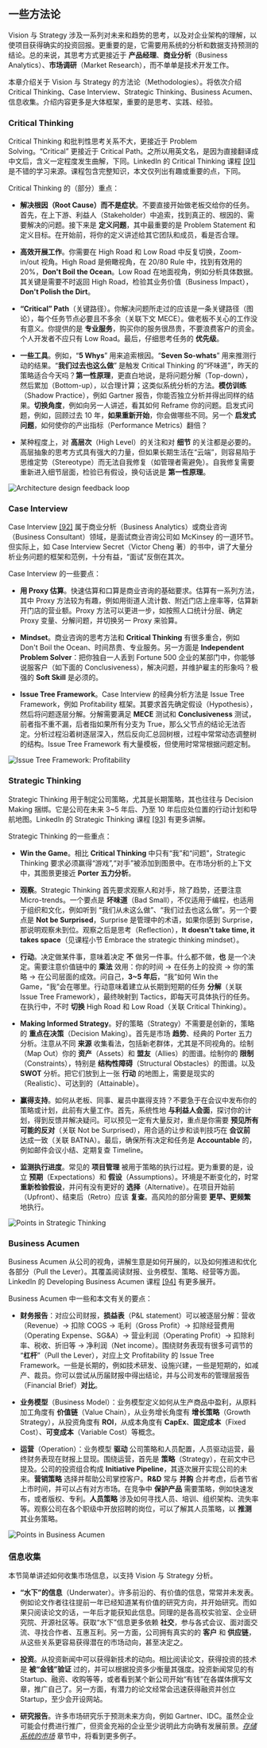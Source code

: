 ## 一些方法论

Vision 与 Strategy 涉及一系列对未来和趋势的思考，以及对企业架构的理解，以使项目获得确实的投资回报。更重要的是，它需要用系统的分析和数据支持预测的结论。总的来说，其思考方式更接近于 __产品经理__、__商业分析__（Business Analytics）、__市场调研__（Market Research），而不单单是技术开发工作。

本章介绍关于 Vision 与 Strategy 的方法论（Methodologies）。将依次介绍 Critical Thinking、Case Interview、Strategic Thinking、Business Acumen、信息收集。介绍内容更多是大体框架，重要的是思考、实践、经验。

### Critical Thinking

Critical Thinking 和批判性思考关系不大，更接近于 Problem Solving。“Critical” 更接近于 Critical Path。之所以用英文名，是因为直接翻译成中文后，含义一定程度发生曲解，下同。LinkedIn 的 Critical Thinking 课程 [[91]](.) 是不错的学习来源。课程包含完整知识，本文仅列出有趣或重要的点，下同。

Critical Thinking 的（部分）重点：

  * __解决根因（Root Cause）而不是症状__。不要直接开始做老板交给你的任务。首先，在上下游、利益人（Stakeholder）中追索，找到真正的、根因的、需要解决的问题。接下来是 __定义问题__，其中最重要的是 Problem Statement 和定义目标。在开始前，将你的定义讲述给其它团队和成员，看是否合理。

  * __高效开展工作__。你需要在 High Road 和 Low Road 中反复切换，Zoom-in/out 视角。High Road 是俯瞰视角，在 20/80 Rule 中，找到有效用的 20%，__Don't Boil the Ocean__。Low Road 在地面视角，例如分析具体数据。其关键是需要不时返回 High Road，检验其业务价值（Business Impact），__Don't Polish the Dirt__。

  * __“Critical” Path__（关键路径）。你解决问题所走过的应该是一条关键路径（图论），每个任务节点必要且不多余（关联下文 MECE）。做老板不关心的工作没有意义。你提供的是 __专业服务__，购买你的服务很昂贵，不要浪费客户的资金。个人开发者不应只有 Low Road。最后，仔细思考任务的 __优先级__。

  * __一些工具__。例如，“__5 Whys__” 用来追索根因。“__Seven So-whats__” 用来推测行动的结果。“__我们过去也这么做__” 是触发 Critical Thinking 的“坏味道”，昨天的策略适合今天吗？__第一性原理__，更直白地说，是将问题分解（Top-down），然后累加（Bottom-up），以合理计算；这类似系统分析的方法。__模仿训练__（Shadow Practice），例如 Gartner 报告，你能否独立分析并得出同样的结果。__切换角度__，例如向另一人讲述，看其如何 Reframe 你的问题。启发式问题，例如，回顾过去 10 年，__如果重新开始__，你会做哪些不同。另一个 __启发式问题__，如何使你的产出指标（Performance Metrics）翻倍？

  * 某种程度上，对 __高层次__（High Level）的关注和对 __细节__ 的关注都是必要的。高层抽象的思考方式具有强大的力量，但如果长期生活在“云端”，则容易陷于思维定势（Stereotype）而无法自我修复（如管理者需避免）。自我修复需要重新进入细节层面，检验已有假设，换句话说是 __第一性原理__。

![Architecture design feedback loop](../images/arch-design-process-loop.png "Architecture design feedback loop")

### Case Interview

Case Interview [[92]](.) 属于商业分析（Business Analytics）或商业咨询（Business Consultant）领域，是面试商业咨询公司如 McKinsey 的一道环节。但实际上，如 Case Interview Secret（Victor Cheng 著）的书中，讲了大量分析业务问题的框架和范例，十分有益，“面试”反倒在其次。

Case Interview 的一些要点：

  * __用 Proxy 估算__。快速估算和口算是商业咨询的基础要求。估算有一系列方法，其中 Proxy 方法较为有趣，例如用街道人流计数、附近门店上座率等，估算新开门店的营业额。Proxy 方法可以更进一步，如按照人口统计分层、确定 Proxy 变量、分解问题，并切换另一 Proxy 来验算。

  * __Mindset__。商业咨询的思考方法和 __Critical Thinking__ 有很多重合，例如 Don't Boil the Ocean、时间昂贵、专业服务。另一方面是 __Independent Problem Solver__：把你独自一人丢到 Fortune 500 企业的某部门中，你能够说服客户（如下面的 Conclusiveness），解决问题，并维护雇主的形象吗？极强的 __Soft Skill__ 是必须的。

  * __Issue Tree Framework__。Case Interview 的经典分析方法是 Issue Tree Framework，例如 Profitability 框架。其要求首先确定假设（Hypothesis），然后将问题逐层分解。分解需要满足 __MECE__ 测试和 __Conclusiveness__ 测试，前者指不重不漏，后者指如果所有分支为 True，那么父节点的结论无法否定。分析过程沿着树逐层深入，然后反向汇总回树根，过程中常常动态调整树的结构。Issue Tree Framework 有大量模板，但使用时常常根据问题定制。

![Issue Tree Framework: Profitability](../images/vision-method-issue-tree-profitability.png "Issue Tree Framework: Profitability")

### Strategic Thinking

Strategic Thinking 用于制定公司策略，尤其是长期策略，其也往往与 Decision Making 捆绑。它是公司在未来 3~5 年后、乃至 10 年后应处位置的行动计划和导航地图。LinkedIn 的 Strategic Thinking 课程 [[93]](.) 有更多讲解。

Strategic Thinking 的一些重点：

  * __Win the Game__。相比 __Critical Thinking__ 中只有“我”和“问题”，Strategic Thinking 要求必须赢得“游戏”,“对手”被添加到图景中。在市场分析的上下文中，其图景更接近 __Porter 五力分析__。

  * __观察__。Strategic Thinking 首先要求观察人和对手，除了趋势，还要注意 Micro-trends。一个要点是 __坏味道__（Bad Small），不仅适用于编程，也适用于组织和文化，例如听到 “我们从未这么做”、“我们过去也这么做”。另一个要点是 __Not be Surprised__，Surprise 是管理中的术语，如果你感到 Surprise，那说明观察未到位。观察之后是思考（Reflection），__It doesn't take time, it takes space__（见课程小节 Embrace the strategic thinking mindset）。

  * __行动__。决定做某件事，意味着决定 __不__ 做另一件事。什么都不做，__也__ 是一个决定。需要注意价值链中的 __乘法__ 效用：你的时间 -> 在任务上的投资 -> 你的策略 -> 在公司层面的成效。问自己，__3~5 年后__，“我”如何 Win the Game，“我”会在哪里。行动意味着建立从长期到短期的任务 __分解__（关联 Issue Tree Framework），最终映射到 Tactics，即每天可具体执行的任务。在执行中，不时 __切换__ High Road 和 Low Road（关联 Critical Thinking）。

  * __Making Informed Strategy__。好的策略（Strategy）不需要是创新的，策略的 __重点在决策__（Decision Making）。首先是市场 __趋势__、经典的 Porter 五力分析。注意从不同 __来源__ 收集看法，包括新老群体，尤其是不同视角的。绘制（Map Out）你的 __资产__（Assets）和 __盟友__（Allies）的图谱。绘制你的 __限制__（Constraints），特别是 __结构性障碍__（Structural Obstacles）的图谱。以及 __SWOT__ 分析。把它们放到上一张 __行动__ 的地图上，需要是现实的（Realistic）、可达到的（Attainable）。

  * __赢得支持__。如何从老板、同事、雇员中赢得支持？不要急于在会议中发布你的策略或计划，此前有大量工作。首先，系统性地 __与利益人会面__，探讨你的计划，得到反馈并解决疑问。可以预见一定有大量反对，重点是你需要 __预见所有可能的反对__（关联 Not be Surprised），用合适的让步和谈判技巧在 __会议前__ 达成一致（关联 BATNA）。最后，确保所有决定和任务是 __Accountable__ 的，例如邮件会议小结、定期复查 Timeline。

  * __监测执行进度__。常见的 __项目管理__ 被用于策略的执行过程。更为重要的是，设立 __预期__（Expectations）和 __假设__（Assumptions）。环境是不断变化的，时常 __重新检验假设__，并问有没有更好的 __选择__（Alternative）。在项目开始前（Upfront）、结束后（Retro）应该 __复查__。高风险的部分需要 __更早、更频繁__ 地执行。

![Points in Strategic Thinking](../images/vision-method-strategic-thinking.png "Points in Strategic Thinking")

### Business Acumen

Business Acumen 从公司的视角，讲解生意是如何开展的，以及如何推进和优化各部分（Pull the Lever）。其覆盖阅读财报、业务模型、策略、经营等方面。LinkedIn 的 Developing Business Acumen 课程 [[94]](.) 有更多展开。

Business Acumen 中一些和本文有关的要点：

  * __财务报告__：对应公司财报，__损益表__（P&L statement）可以被逐层分解：营收（Revenue）-> 扣除 COGS -> 毛利（Gross Profit）-> 扣除经营费用（Operating Expense、SG&A）-> 营业利润（Operating Profit）-> 扣除利率、税收、折旧等 -> 净利润（Net income）。围绕财务表现有很多可调节的 “__杠杆__”（Pull the Lever），对应上文 Profitability 的 Issue Tree Framework。一些是长期的，例如技术研发、设施兴建，一些是短期的，如减产、裁员。你可以尝试从历届财报中得出结论，并与公司发布的管理层报告（Financial Brief）__对比__。

  * __业务模型__（Business Model）：业务模型定义如何从生产商品中盈利，从原料加工角度有 __价值链__（Value Chain），从业务增长角度有 __增长策略__（Growth Strategy），从投资角度有 __ROI__，从成本角度有 __CapEx__、__固定成本__（Fixed Cost）、__可变成本__（Variable Cost）等概念。

  * __运营__（Operation）：业务模型 __驱动__ 公司策略和人员配置，人员驱动运营，最终财务表现在财报上显现。围绕运营，首先是 __策略__（Strategy），在前文中已提及。公司的投资组合构成 __Initiative Pipeline__，其逐次展开实现公司的未来。__营销策略__ 选择并帮助公司掌控客户。__R&D__ 常与 __并购__ 合并考虑，后者节省上市时间，并可以占有对方市场。在竞争中 __保护产品__ 需要策略，例如快速发布，或者版权、专利。__人员策略__ 涉及如何寻找人员、培训、组织架构、流失率等。观察公司在各个职级中开放招聘的岗位，可以了解其人员策略，以 __推测__ 其业务策略。

![Points in Business Acumen](../images/vision-method-business-acumen.png "Points in Business Acumen")

### 信息收集

本节简单讲述如何收集市场信息，以支持 Vision 与 Strategy 分析。

  * __“水下”的信息__（Underwater）。许多前沿的、有价值的信息，常常并未发表。例如论文作者往往提前一年已经知道某有价值的研究方向，并开始研究。而如果只阅读论文的话，一年后才能获知此信息。同理的是各高校实验室、企业研究院、开源社区等。获取“水下”信息更多依赖 __社交__，参与各式会议、面对面交流、寻找合作者、互惠互利。另一方面，公司拥有真实的的 __客户__ 和 __供应链__，从这些关系更容易获得潜在的市场动向，甚至决定之。

  * __投资__。从投资新闻中可以获得新技术的动向。相比阅读论文，获得投资的技术是 __被“金钱”验证__ 过的，并可以根据投资多少衡量其强度。投资新闻常见的有 Startup、融资、收购等等，或者看到某个新公司开始“有钱”在各媒体撰写文章，推广自己了。另一方面，有潜力的论文经常会迅速获得融资并创立 Startup，至少会开设网站。

  * __研究报告__。许多市场研究乐于预测未来方向，例如 Gartner、IDC。虽然企业可能会付费进行推广，但资金充裕的企业至少说明此方向确有发展前景。_[存储系统的市场](.)_ 章节中，将看到更多例子。

